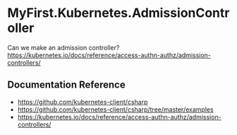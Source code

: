 # MyFirst.Kubernetes.AdmissionController
Can we make an admission controller?  https://kubernetes.io/docs/reference/access-authn-authz/admission-controllers/

## Documentation Reference

* https://github.com/kubernetes-client/csharp
* https://github.com/kubernetes-client/csharp/tree/master/examples
* https://kubernetes.io/docs/reference/access-authn-authz/admission-controllers/
